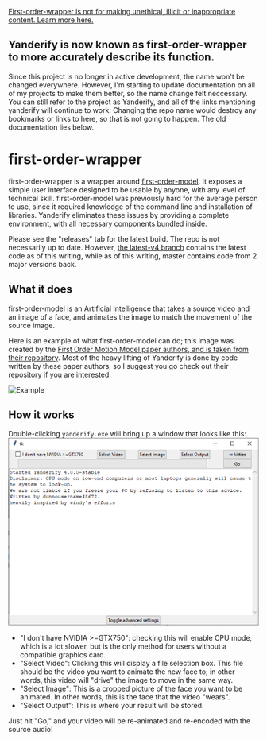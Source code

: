 [First-order-wrapper is not for making unethical, illicit or inappropriate content. Learn more here.](MANIFESTO.md)

## Yanderify is now known as first-order-wrapper to more accurately describe its function.
Since this project is no longer in active development, the name won't be changed everywhere.
However, I'm starting to update documentation on all of my projects to make them better, so the name change felt neccessary.
You can still refer to the project as Yanderify, and all of the links mentioning yanderify will continue to work. Changing the repo name would destroy any bookmarks or links to here, so that is not going to happen.
The old documentation lies below.

# first-order-wrapper
first-order-wrapper is a wrapper around [first-order-model](https://github.com/AliaksandrSiarohin/first-order-model). It exposes a simple user interface designed to be usable by anyone, with any level of technical skill. first-order-model was previously hard for the average person to use, since it required knowledge of the command line and installation of libraries. Yanderify eliminates these issues by providing a complete environment, with all necessary components bundled inside.

Please see the "releases" tab for the latest build. The repo is not necessarily up to date. However, [the latest-v4 branch](https://github.com/dunnousername/yanderifier/tree/latest-v4) contains the latest code as of this writing, while as of this writing, master contains code from 2 major versions back.

## What it does

first-order-model is an Artificial Intelligence that takes a source video and an image of a face, and animates the image to match the movement of the source image.

Here is an example of what first-order-model can do; this image was created by the [First Order Motion Model paper authors, and is taken from their repository](https://github.com/AliaksandrSiarohin/first-order-model). Most of the heavy lifting of Yanderify is done by code written by these paper authors, so I suggest you go check out their repository if you are interested.

![Example](https://github.com/AliaksandrSiarohin/first-order-model/raw/master/sup-mat/relative-demo.gif)

## How it works

Double-clicking `yanderify.exe` will bring up a window that looks like this:
![Screenshot of the program](readme_mats/ss1.png)

- "I don't have NVIDIA >=GTX750": checking this will enable CPU mode, which is a lot slower, but is the only method for users without a compatible graphics card.
- "Select Video": Clicking this will display a file selection box. This file should be the video you want to animate the new face to; in other words, this video will "drive" the image to move in the same way.
- "Select Image": This is a cropped picture of the face you want to be animated. In other words, this is the face that the video "wears".
- "Select Output": This is where your result will be stored.

Just hit "Go," and your video will be re-animated and re-encoded with the source audio!
